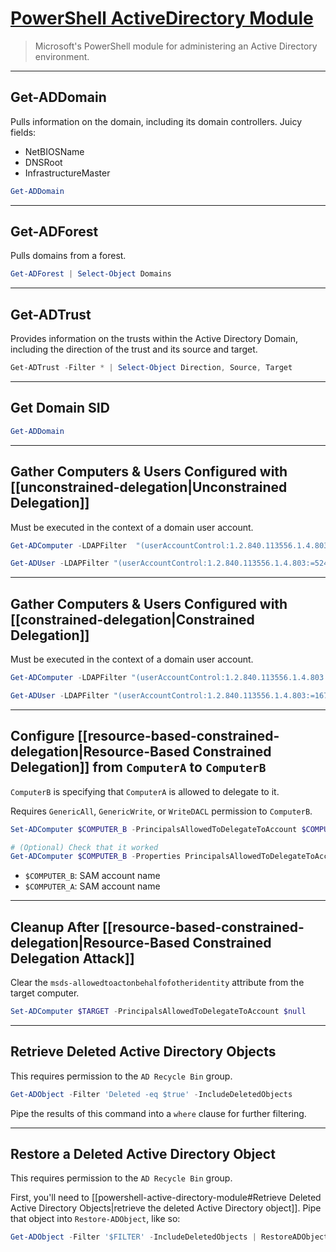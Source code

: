 # [PowerShell ActiveDirectory Module](https://docs.microsoft.com/en-us/powershell/module/addsadministration/?view=win10-ps)

> Microsoft's PowerShell module for administering an Active Directory environment.

---

## Get-ADDomain

Pulls information on the domain, including its domain controllers. Juicy fields:

* NetBIOSName
* DNSRoot
* InfrastructureMaster

```powershell
Get-ADDomain
```

---

## Get-ADForest

Pulls domains from a forest.

```powershell
Get-ADForest | Select-Object Domains
```

---

## Get-ADTrust

Provides information on the trusts within the Active Directory Domain, including the direction of the trust and its source and target.

```powershell
Get-ADTrust -Filter * | Select-Object Direction, Source, Target
```

---

## Get Domain SID

```powershell
Get-ADDomain
```

---

## Gather Computers & Users Configured with [[unconstrained-delegation|Unconstrained Delegation]]

Must be executed in the context of a domain user account.

```powershell
Get-ADComputer -LDAPFilter  "(userAccountControl:1.2.840.113556.1.4.803:=524288)"
```

```powershell
Get-ADUser -LDAPFilter "(userAccountControl:1.2.840.113556.1.4.803:=524288)"
```

---

## Gather Computers & Users Configured with [[constrained-delegation|Constrained Delegation]]

Must be executed in the context of a domain user account.

```powershell
Get-ADComputer -LDAPFilter "(userAccountControl:1.2.840.113556.1.4.803:=16777216)" -Properties msDs-AllowedToDelegateTo
```

```powershell
Get-ADUser -LDAPFilter "(userAccountControl:1.2.840.113556.1.4.803:=16777216)" -Properties msDs-AllowedToDelegateTo
```

---

## Configure [[resource-based-constrained-delegation|Resource-Based Constrained Delegation]] from `ComputerA` to `ComputerB`

`ComputerB` is specifying that `ComputerA` is allowed to delegate to it.

Requires `GenericAll`, `GenericWrite`, or `WriteDACL` permission to `ComputerB`.

```powershell
Set-ADComputer $COMPUTER_B -PrincipalsAllowedToDelegateToAccount $COMPUTER_A

# (Optional) Check that it worked
Get-ADComputer $COMPUTER_B -Properties PrincipalsAllowedToDelegateToAccount
```

- `$COMPUTER_B`: SAM account name
- `$COMPUTER_A`: SAM account name

---

## Cleanup After [[resource-based-constrained-delegation|Resource-Based Constrained Delegation Attack]]

Clear the `msds-allowedtoactonbehalfofotheridentity` attribute from the target computer.

```powershell
Set-ADComputer $TARGET -PrincipalsAllowedToDelegateToAccount $null
```

---

## Retrieve Deleted Active Directory Objects

This requires permission to the `AD Recycle Bin` group.

```powershell
Get-ADObject -Filter 'Deleted -eq $true' -IncludeDeletedObjects
```

Pipe the results of this command into a `where` clause for further filtering.

---

## Restore a Deleted Active Directory Object

This requires permission to the `AD Recycle Bin` group.

First, you'll need to [[powershell-active-directory-module#Retrieve Deleted Active Directory Objects|retrieve the deleted Active Directory object]]. Pipe that object into `Restore-ADObject`, like so:

```powershell
Get-ADObject -Filter '$FILTER' -IncludeDeletedObjects | RestoreADObject
```
